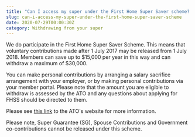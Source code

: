 ```yaml
---
title: "Can I access my super under the First Home Super Saver scheme? "
slug: can-i-access-my-super-under-the-first-home-super-saver-scheme
date: 2020-07-29T00:00:30Z
category: Withdrawing from your super
---
```


We do participate in the First Home Super Saver Scheme. This means that voluntary contributions made after 1 July 2017 may be released from 1 July 2018. Members can save up to $15,000 per year in this way and can withdraw a maximum of $30,000.

You can make personal contributions by arranging a salary sacrifice arrangement with your employer, or by making personal contributions via your member portal. Please note that the amount you are eligible to withdraw is assessed by the ATO and any questions about applying for FHSS should be directed to them. 

Please see [this link](https://www.ato.gov.au/individuals/super/withdrawing-and-using-your-super/first-home-super-saver-scheme/) to the ATO's website for more information.  

Please note, Super Guarantee (SG), Spouse Contributions and Government co-contributions cannot be released under this scheme.
